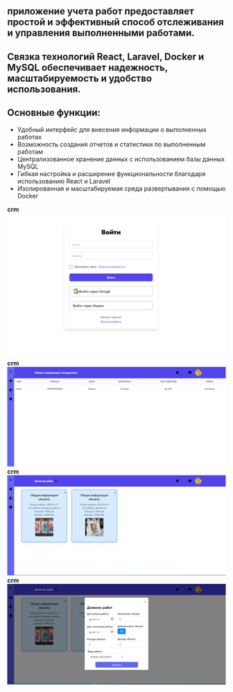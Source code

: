 ## приложение учета работ предоставляет простой и эффективный способ отслеживания и управления выполненными работами. 
## Связка технологий React, Laravel, Docker и MySQL обеспечивает надежность, масштабируемость и удобство использования.

## Основные функции:
- Удобный интерфейс для внесения информации о выполненных работах
- Возможность создания отчетов и статистики по выполненным работам
- Централизованное хранение данных с использованием базы данных MySQL
- Гибкая настройка и расширение функциональности благодаря использованию React и Laravel
- Изолированная и масштабируемая среда развертывания с помощью Docker

**crm** ![**crm_login**](/img/login.png)
**crm** ![**crm_staff**](/img/staff.png)
**crm** ![**crm_work**](/img/work.png)
**crm** ![**crm_modal_work**](/img/modal_work.png)